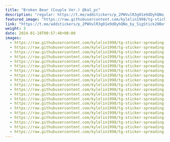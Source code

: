 ```yaml
---
title: "Broken Bear (Couple Ver.) @kal_pc"
description: "regular: https://t.me/addstickers/p_2PWVulR3g01e9dDyhQNo_by_SigStick20Bot"
featured_image: "https://raw.githubusercontent.com/kylelin1998/tg-sticker-spreading-worldwide-images/main/img/52951f70-282b-4f58-9027-9f6cfb55c55f.jpg"
link: "https://t.me/addstickers/p_2PWVulR3g01e9dDyhQNo_by_SigStick20Bot"
weight: 3
date: 2024-01-18T00:57:48+08:00
images:
  - https://raw.githubusercontent.com/kylelin1998/tg-sticker-spreading-worldwide-images/main/img/52951f70-282b-4f58-9027-9f6cfb55c55f.jpg
  - https://raw.githubusercontent.com/kylelin1998/tg-sticker-spreading-worldwide-images/main/img/37778e43-86c1-4397-ba67-49ea0845131e.jpg
  - https://raw.githubusercontent.com/kylelin1998/tg-sticker-spreading-worldwide-images/main/img/04f5498d-8922-496a-b1da-16e6017afbfa.jpg
  - https://raw.githubusercontent.com/kylelin1998/tg-sticker-spreading-worldwide-images/main/img/10518c43-a86c-4067-a77a-8e3e28080484.jpg
  - https://raw.githubusercontent.com/kylelin1998/tg-sticker-spreading-worldwide-images/main/img/5cc82340-61b0-41ac-b822-6aadeed8580b.jpg
  - https://raw.githubusercontent.com/kylelin1998/tg-sticker-spreading-worldwide-images/main/img/f398cbad-3b72-41d9-9a67-3bc64036018d.jpg
  - https://raw.githubusercontent.com/kylelin1998/tg-sticker-spreading-worldwide-images/main/img/75b8f610-19b8-4d49-a856-56ef60121951.jpg
  - https://raw.githubusercontent.com/kylelin1998/tg-sticker-spreading-worldwide-images/main/img/d999f1ed-ff2f-4c1f-b0cc-0dc0dc34bcd5.jpg
  - https://raw.githubusercontent.com/kylelin1998/tg-sticker-spreading-worldwide-images/main/img/17789243-4dea-4f86-8704-af956eea2fa1.jpg
  - https://raw.githubusercontent.com/kylelin1998/tg-sticker-spreading-worldwide-images/main/img/a4038dcc-e56c-456b-bc51-b0a2a0b848f3.jpg
  - https://raw.githubusercontent.com/kylelin1998/tg-sticker-spreading-worldwide-images/main/img/c003a537-6a65-4f4c-bce1-2015fd6bc077.jpg
  - https://raw.githubusercontent.com/kylelin1998/tg-sticker-spreading-worldwide-images/main/img/9897d597-2720-4ace-9d40-d7f939ec4d33.jpg
  - https://raw.githubusercontent.com/kylelin1998/tg-sticker-spreading-worldwide-images/main/img/26dda7c7-2523-4982-bbe1-5e31d8899d6b.jpg
  - https://raw.githubusercontent.com/kylelin1998/tg-sticker-spreading-worldwide-images/main/img/3a0022c0-cebb-43f2-88ec-c3131c87a0a2.jpg
  - https://raw.githubusercontent.com/kylelin1998/tg-sticker-spreading-worldwide-images/main/img/e5cea75b-5f22-43b4-9d69-4b132c55ab88.jpg
  - https://raw.githubusercontent.com/kylelin1998/tg-sticker-spreading-worldwide-images/main/img/8533183e-d9ec-49e2-b9ce-4aa48634b47a.jpg
  - https://raw.githubusercontent.com/kylelin1998/tg-sticker-spreading-worldwide-images/main/img/1c935fb6-129e-42da-9a03-1fffca73a547.jpg
  - https://raw.githubusercontent.com/kylelin1998/tg-sticker-spreading-worldwide-images/main/img/6bfb830d-1b9f-404b-ad3d-8ffc12a7db45.jpg
  - https://raw.githubusercontent.com/kylelin1998/tg-sticker-spreading-worldwide-images/main/img/2c8592ea-06ae-424e-800e-7161f33635fd.jpg
  - https://raw.githubusercontent.com/kylelin1998/tg-sticker-spreading-worldwide-images/main/img/9df994fb-dd35-449a-9ded-94670129bc74.jpg
---
```

